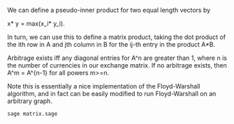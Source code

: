 We can define a pseudo-inner product for two equal length vectors by

x\* y = max(x_i\* y_i).

In turn, we can use this to define a matrix product, taking the dot product of the ith row in A and jth column in B for the ij-th entry in the product A\*B.

Arbitrage exists iff any diagonal entries for A^n are greater than 1, where n is the number of currencies in our exchange matrix. If no arbitrage exists, then A^m = A^{n-1} for all powers m>=n.

Note this is essentially a nice implementation of the Floyd-Warshall algorithm, and in fact can be easily modified to run Floyd-Warshall on an arbitrary graph.

```bash
sage matrix.sage
```
